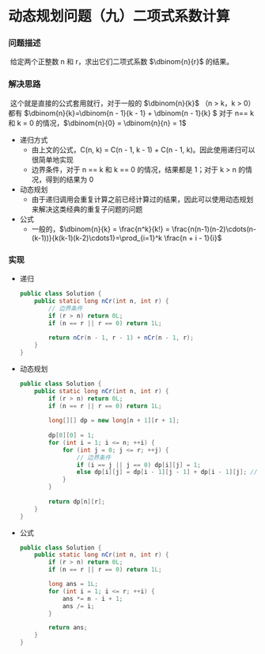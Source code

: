 # 动态规划问题（九）二项式系数计算

### 问题描述

​	给定两个正整数 n 和 r，求出它们二项式系数 $\dbinom{n}{r}$​ 的结果。

### 解决思路

​	这个就是直接的公式套用就行，对于一般的 $\dbinom{n}{k}$ （n > k，k > 0） 都有 $\dbinom{n}{k}=\dbinom{n - 1}{k - 1} + \dbinom{n - 1}{k} $ 对于 n== k 和 k = 0 的情况，$\dbinom{n}{0} = \dbinom{n}{n} = 1$​

- 递归方式
  - 由上文的公式，C(n, k) = C(n - 1, k - 1) + C(n - 1, k)。因此使用递归可以很简单地实现
  - 边界条件，对于 n == k 和 k == 0 的情况，结果都是 1；对于 k > n 的情况，得到的结果为 0
- 动态规划
  - 由于递归调用会重复计算之前已经计算过的结果，因此可以使用动态规划来解决这类经典的重复子问题的问题
- 公式
  - 一般的，$\dbinom{n}{k} = \frac{n^k}{k!} = \frac{n(n-1)(n-2)\cdots(n-(k-1))}{k(k-1)(k-2)\cdots1}=\prod_{i=1}^k \frac{n + i - 1}{i}$

### 实现

- 递归

  ```java
  public class Solution {
      public static long nCr(int n, int r) {
          // 边界条件
          if (r > n) return 0L; 
          if (n == r || r == 0) return 1L;
          
          return nCr(n - 1, r - 1) + nCr(n - 1, r);
      }
  }
  ```

- 动态规划

  ```java
  public class Solution {
      public static long nCr(int n, int r) {
          if (r > n) return 0L; 
          if (n == r || r == 0) return 1L;
          
          long[][] dp = new long[n + 1][r + 1];
          
          dp[0][0] = 1;
          for (int i = 1; i <= n; ++i) {
              for (int j = 0; j <= r; ++j) {
                  // 边界条件
                  if (i == j || j == 0) dp[i][j] = 1;
                  else dp[i][j] = dp[i - 1][j - 1] + dp[i - 1][j]; // 递推关系
              }
          }
          
          return dp[n][r];
      }
  }
  ```

- 公式

  ```java
  public class Solution {
      public static long nCr(int n, int r) {
          if (r > n) return 0L; 
          if (n == r || r == 0) return 1L;
  
          long ans = 1L;
          for (int i = 1; i <= r; ++i) {
              ans *= n - i + 1;
              ans /= i;
          }
  
          return ans;
      }
  }
  ```

  

### 